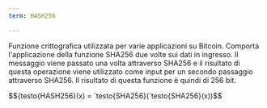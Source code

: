 ```yaml
---
term: HASH256

---
```

Funzione crittografica utilizzata per varie applicazioni su Bitcoin. Comporta l'applicazione della funzione SHA256 due volte sui dati in ingresso. Il messaggio viene passato una volta attraverso SHA256 e il risultato di questa operazione viene utilizzato come input per un secondo passaggio attraverso SHA256. Il risultato di questa funzione è quindi di 256 bit.

$${testo{HASH256}(x) = ´testo{SHA256}(´testo{SHA256}(x))$$